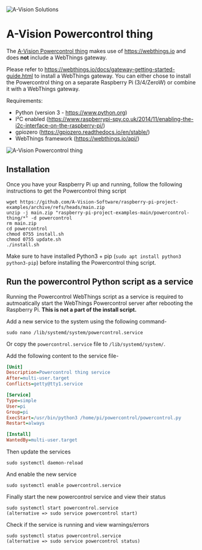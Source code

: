 ![A-Vision Solutions][logo]

# A-Vision Powercontrol thing

The [A-Vision Powercontrol thing][productlink] makes use of https://webthings.io and does **not** include a WebThings gateway.

Please refer to https://webthings.io/docs/gateway-getting-started-guide.html to install a WebThings gateway.
You can either chose to install the Powercontrol thing on a separate Raspberry Pi (3/4/ZeroW) or combine it with a WebThings gateway.

Requirements:
- Python (version 3 - https://www.python.org)
- I²C enabled (https://www.raspberrypi-spy.co.uk/2014/11/enabling-the-i2c-interface-on-the-raspberry-pi/)
- gpiozero (https://gpiozero.readthedocs.io/en/stable/)
- WebThings framework (https://webthings.io/api/)

![A-Vision Powercontrol thing][product]

## Installation

Once you have your Raspberry Pi up and running, follow the following instructions to get the Powercontrol thing script
```shell
wget https://github.com/A-Vision-Software/raspberry-pi-project-examples/archive/refs/heads/main.zip
unzip -j main.zip "raspberry-pi-project-examples-main/powercontrol-thing/*" -d powercontrol
rm main.zip
cd powercontrol
chmod 0755 install.sh
chmod 0755 update.sh
./install.sh
```
Make sure to have installed Python3 + pip (`sudo apt install python3 python3-pip`) before installing the Powercontrol thing script.


## Run the powercontrol Python script as a service

Running the Powercontrol WebThings script as a service is required to autmoatically start the WebThings Powercontrol server after rebooting the Raspberry Pi.
**This is not a part of the install script.**

Add a new service to the system using the following command-
```
sudo nano /lib/systemd/system/powercontrol.service
```
Or copy the `powercontrol.service` file to `/lib/systemd/system/`.

Add the following content to the service file-
```ini
[Unit]
Description=Powercontrol thing service
After=multi-user.target
Conflicts=getty@tty1.service

[Service]
Type=simple
User=pi
Group=pi
ExecStart=/usr/bin/python3 /home/pi/powercontrol/powercontrol.py
Restart=always

[Install]
WantedBy=multi-user.target
```

Then update the services
```
sudo systemctl daemon-reload
```
And enable the new service
```
sudo systemctl enable powercontrol.service
```
Finally start the new powercontrol service and view their status
```
sudo systemctl start powercontrol.service
(alternative => sudo service powercontrol start)
```
Check if the service is running and view warnings/errors
```
sudo systemctl status powercontrol.service
(alternative => sudo service powercontrol status)
```

[logo]: https://raspberry.a-vision.solutions/wp-content/uploads/2021/03/logo-company-name-description-automatically-gene.png "A-Vision solutions"
[product]: https://raspberry.a-vision.solutions/wp-content/uploads/2020/09/PCB-Pi-Power-Control-HAT-Rev-1.5-3D.png "A-Vision Powercontrol thing"
[productlink]: https://raspberry.a-vision.solutions/nl/product/ppchat15/

